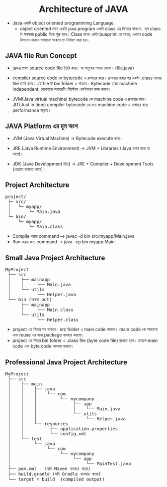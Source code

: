<h1 align="center">Architecture of JAVA</h1>

- Java একটি object oriented programming Language.
    - object oriented মানে একটা java program একটা class এর ভিতরে থাকবে। মূল class টা সবসময় public দিয়ে শুরু হবে। Class হলো একটা bueprint এর মতো, এখানে code কিভাবে থাকবে সাজানো থাকবে তা নির্ধারণ করা হয়।

## JAVA file Run Concept
- java প্রথম source code file তৈরি করে। যা মানুষের পড়ার যোগ্য। (file.java)

- compiler source code কে bytecode এ রুপান্তর করে। রুপান্তর করার পর একটা .class নামের file তৈরি করে। এই file টি bin folder এ থাকবে। Bytecode হচ্ছে machine independent, যেকোনো অপারেটিং সিস্টেমে একইভাবে কাজ করবে।

- JVM(Java virtual machine) bytecode কে machine code এ রুপান্তর করে। JIT(Just in time) compiler bytecode কে দ্রুত machine code এ রূপান্তর করে performance বাড়ায়।

## JAVA Platform এর মূল অংশ
- JVM (Java Virtual Machine) → Bytecode execute করে।

- JRE (Java Runtime Environment) → JVM + Libraries (Java চলার জন্য যা লাগে)।

- JDK (Java Development Kit) → JRE + Compiler + Development Tools (প্রোগ্রাম বানাতে লাগে)।

## Project Architecture 
<pre>
project/ 
 ├─ src/ 
 │   └─ myapp/
 │       └─ Main.java
 └─ bin/
     └─ myapp/
         └─ Main.class
</pre>

- Compile করার command-->
javac -d bin src/myapp/Main.java
- Run করার জন্য command-->
java -cp bin myapp.Main

##  Small Java Project Architecture

<pre>
MyProject
 ├── src
 │    ├── mainapp
 │    │     └── Main.java
 │    └── utils
 │          └── Helper.java
 └── bin (অথবা out)
      ├── mainapp
      │     └── Main.class
      └── utils
            └── Helper.class
</pre>
- project এর ভিতর সব থাকবে। src folder এ main code থাকবে। main code কে সাজানো এবং reuse এর জন্য package ব্যবহার করবো। 
- project এর ভিতর bin folder এ .class file (byte code file) রাখতে হবে। তাহলে main code এবং byte code আলাদা থাকবে।

##  Professional Java Project Architecture

<pre>
MyProject
 ├── src
 │    ├── main
 │    │    ├── java
 │    │    │    └── com
 │    │    │         └── mycompany
 │    │    │              ├── app
 │    │    │              │    └── Main.java
 │    │    │              └── utils
 │    │    │                   └── Helper.java
 │    │    └── resources
 │    │          ├── application.properties
 │    │          └── config.xml
 │    └── test
 │         └── java
 │              └── com
 │                   └── mycompany
 │                        └── app
 │                             └── MainTest.java
 ├── pom.xml   (যদি Maven ব্যবহার করো)
 ├── build.gradle (যদি Gradle ব্যবহার করো)
 └── target বা build  (compiled output)
 </pre>